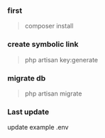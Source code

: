 ### first
> composer install

### create symbolic link
> php artisan key:generate

### migrate db
> php artisan migrate

### Last update
update example .env